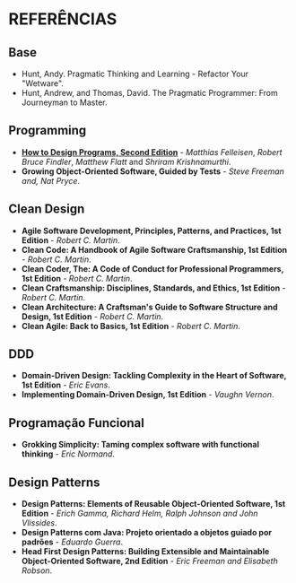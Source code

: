 # REFERÊNCIAS

## Base

- Hunt, Andy. Pragmatic Thinking and Learning - Refactor Your "Wetware".
- Hunt, Andrew, and Thomas, David. The Pragmatic Programmer: From Journeyman to Master.

## Programming

- **[How to Design Programs, Second Edition](https://htdp.org/)** - _Matthias Felleisen_, _Robert Bruce Findler_, _Matthew Flatt_ and _Shriram Krishnamurthi_.
- **Growing Object-Oriented Software, Guided by Tests** - _Steve Freeman and, Nat Pryce_.

## Clean Design

- **Agile Software Development, Principles, Patterns, and Practices, 1st Edition** - _Robert C. Martin_.
- **Clean Code: A Handbook of Agile Software Craftsmanship, 1st Edition** - _Robert C. Martin_.
- **Clean Coder, The: A Code of Conduct for Professional Programmers, 1st Edition** - _Robert C. Martin_.
- **Clean Craftsmanship: Disciplines, Standards, and Ethics, 1st Edition** - _Robert C. Martin_.
- **Clean Architecture: A Craftsman's Guide to Software Structure and Design, 1st Edition** - _Robert C. Martin_.
- **Clean Agile: Back to Basics, 1st Edition** - _Robert C. Martin_.

## DDD

- **Domain-Driven Design: Tackling Complexity in the Heart of Software, 1st Edition** - _Eric Evans_.
- **Implementing Domain-Driven Design, 1st Edition** - _Vaughn Vernon_.

## Programação Funcional

- **Grokking Simplicity: Taming complex software with functional thinking** - _Eric Normand_.

## Design Patterns

- **Design Patterns: Elements of Reusable Object-Oriented Software, 1st Edition** - _Erich Gamma, Richard Helm, Ralph Johnson and John Vlissides_.
- **Design Patterns com Java: Projeto orientado a objetos guiado por padrões** - _Eduardo Guerra_.
- **Head First Design Patterns: Building Extensible and Maintainable Object-Oriented Software, 2nd Edition** - _Eric Freeman and Elisabeth Robson_.

